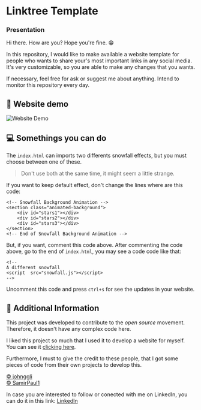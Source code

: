 # Linktree Template

### Presentation

Hi there. How are you? Hope you're fine. 😁

In this repository, I would like to make available a website template for people who wants to share your's most important links in any social media. It's very customizable, so you are able to make any changes that you wants.

If necessary, feel free for ask or suggest me about anything. Intend to monitor this repository every day.

## 🎯 Website demo

![Website Demo](https://github.com/vitor-antoni/linktree-template/blob/main/assets/gif-readme/gif-readme.gif)

## 💻 Somethings you can do

The `index.html` can imports two differents snowfall effects, but you must choose between one of these.

> Don't use both at the same time, it might seem a little strange.

If you want to keep default effect, don't change the lines where are this code:

```
<!-- Snowfall Background Animation -->
<section class="animated-background">
    <div id="stars1"></div>
    <div id="stars2"></div>
    <div id="stars3"></div>
</section>
<!-- End of Snowfall Background Animation -->
```

But, if you want, comment this code above. After commenting the code above, go to the end of `index.html`, you may see a code code like that:

```
<!--
A different snowfall
<script  src="snowfall.js"></script>
-->
```

Uncomment this code and press `ctrl+s` for see the updates in your website.

## 📑 Additional Information

This project was developed to contribute to the _open source_ movement. Therefore, it doesn't have any complex code here.

I liked this project so much that I used it to develop a website for myself. You can see it [clicking here](https://links.vitor-antoni.com.br).

Furthermore, I must to give the credit to these people, that I got some pieces of code from their own projects to develop this.

[©️ johnggli](https://github.com/johnggli/linktree) <br>
[©️ SamirPaul1](https://github.com/SamirPaul1/links)

In case you are interested to follow or conected with me on LinkedIn, you can do it in this link: [LinkedIn](linkedin.com/in/vitor-silva-de-antoni/)
